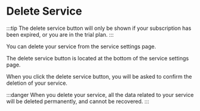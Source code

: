 # Delete Service

:::tip
The delete service button will only be shown if your subscription has been expired, or you are in the trial plan.
:::

You can delete your service from the service settings page.

The delete service button is located at the bottom of the service settings page.

When you click the delete service button, you will be asked to confirm the deletion of your service.

:::danger
When you delete your service, all the data related to your service will be deleted permanently, and cannot be recovered.
:::